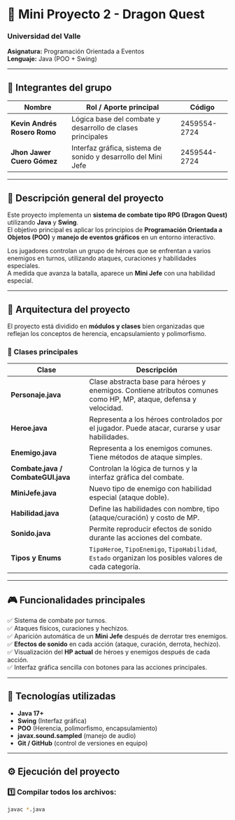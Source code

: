 # 🐉 Mini Proyecto 2 - Dragon Quest  
### Universidad del Valle  
**Asignatura:** Programación Orientada a Eventos  
**Lenguaje:** Java (POO + Swing)  

---

## 👥 Integrantes del grupo
| Nombre                         | Rol / Aporte principal                                   | Código       |
|--------------------------------|----------------------------------------------------------|--------------|
| **Kevin Andrés Rosero Romo**   | Lógica base del combate y desarrollo de clases principales | 2459554-2724 |
| **Jhon Jawer Cuero Gómez**     | Interfaz gráfica, sistema de sonido y desarrollo del Mini Jefe | 2459544-2724 |


---

## 🧩 Descripción general del proyecto

Este proyecto implementa un **sistema de combate tipo RPG (Dragon Quest)** utilizando **Java** y **Swing**.  
El objetivo principal es aplicar los principios de **Programación Orientada a Objetos (POO)** y **manejo de eventos gráficos** en un entorno interactivo.

Los jugadores controlan un grupo de héroes que se enfrentan a varios enemigos en turnos, utilizando ataques, curaciones y habilidades especiales.  
A medida que avanza la batalla, aparece un **Mini Jefe** con una habilidad especial.

---

## 🧱 Arquitectura del proyecto

El proyecto está dividido en **módulos y clases** bien organizadas que reflejan los conceptos de herencia, encapsulamiento y polimorfismo.

### 🔸 Clases principales

| Clase | Descripción |
|--------|-------------|
| **Personaje.java** | Clase abstracta base para héroes y enemigos. Contiene atributos comunes como HP, MP, ataque, defensa y velocidad. |
| **Heroe.java** | Representa a los héroes controlados por el jugador. Puede atacar, curarse y usar habilidades. |
| **Enemigo.java** | Representa a los enemigos comunes. Tiene métodos de ataque simples. |
| **Combate.java / CombateGUI.java** | Controlan la lógica de turnos y la interfaz gráfica del combate. |
| **MiniJefe.java** | Nuevo tipo de enemigo con habilidad especial (ataque doble). |
| **Habilidad.java** | Define las habilidades con nombre, tipo (ataque/curación) y costo de MP. |
| **Sonido.java** | Permite reproducir efectos de sonido durante las acciones del combate. |
| **Tipos y Enums** | `TipoHeroe`, `TipoEnemigo`, `TipoHabilidad`, `Estado` organizan los posibles valores de cada categoría. |

---

## 🎮 Funcionalidades principales

✅ Sistema de combate por turnos.  
✅ Ataques físicos, curaciones y hechizos.  
✅ Aparición automática de un **Mini Jefe** después de derrotar tres enemigos.  
✅ **Efectos de sonido** en cada acción (ataque, curación, derrota, hechizo).  
✅ Visualización del **HP actual** de héroes y enemigos después de cada acción.  
✅ Interfaz gráfica sencilla con botones para las acciones principales.  

---

## 🧰 Tecnologías utilizadas

- **Java 17+**
- **Swing** (Interfaz gráfica)
- **POO** (Herencia, polimorfismo, encapsulamiento)
- **javax.sound.sampled** (manejo de audio)
- **Git / GitHub** (control de versiones en equipo)

---

## ⚙️ Ejecución del proyecto

### 1️⃣ Compilar todos los archivos:
```bash
javac *.java
